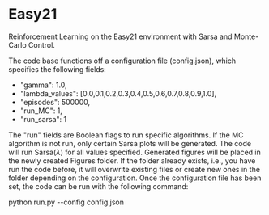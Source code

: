 # Easy21
Reinforcement Learning on the Easy21 environment with Sarsa and Monte-Carlo Control.


The code base functions off a configuration file (config.json), which specifies the following fields:


* "gamma": 1.0,
* "lambda\_values": [0.0,0.1,0.2,0.3,0.4,0.5,0.6,0.7,0.8,0.9,1.0],
* "episodes": 500000,
* "run\_MC": 1,
* "run\_sarsa": 1

The "run" fields are Boolean flags to run specific algorithms. If the MC algorithm is not run, only certain Sarsa plots will be generated. The code will run Sarsa($\lambda$) for all values specified. Generated figures will be placed in the newly created Figures folder. If the folder already exists, i.e., you have run the code before, it will overwrite existing files or create new ones in the folder depending on the configuration. Once the configuration file has been set, the code can be run with the following command:


python run.py --config config.json


